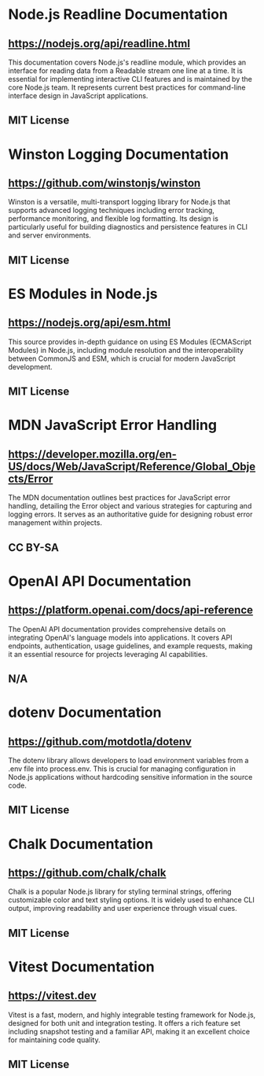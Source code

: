 # Node.js Readline Documentation
## https://nodejs.org/api/readline.html
This documentation covers Node.js's readline module, which provides an interface for reading data from a Readable stream one line at a time. It is essential for implementing interactive CLI features and is maintained by the core Node.js team. It represents current best practices for command-line interface design in JavaScript applications.
## MIT License

# Winston Logging Documentation
## https://github.com/winstonjs/winston
Winston is a versatile, multi-transport logging library for Node.js that supports advanced logging techniques including error tracking, performance monitoring, and flexible log formatting. Its design is particularly useful for building diagnostics and persistence features in CLI and server environments.
## MIT License

# ES Modules in Node.js
## https://nodejs.org/api/esm.html
This source provides in-depth guidance on using ES Modules (ECMAScript Modules) in Node.js, including module resolution and the interoperability between CommonJS and ESM, which is crucial for modern JavaScript development.
## MIT License

# MDN JavaScript Error Handling
## https://developer.mozilla.org/en-US/docs/Web/JavaScript/Reference/Global_Objects/Error
The MDN documentation outlines best practices for JavaScript error handling, detailing the Error object and various strategies for capturing and logging errors. It serves as an authoritative guide for designing robust error management within projects.
## CC BY-SA

# OpenAI API Documentation
## https://platform.openai.com/docs/api-reference
The OpenAI API documentation provides comprehensive details on integrating OpenAI's language models into applications. It covers API endpoints, authentication, usage guidelines, and example requests, making it an essential resource for projects leveraging AI capabilities.
## N/A

# dotenv Documentation
## https://github.com/motdotla/dotenv
The dotenv library allows developers to load environment variables from a .env file into process.env. This is crucial for managing configuration in Node.js applications without hardcoding sensitive information in the source code.
## MIT License

# Chalk Documentation
## https://github.com/chalk/chalk
Chalk is a popular Node.js library for styling terminal strings, offering customizable color and text styling options. It is widely used to enhance CLI output, improving readability and user experience through visual cues.
## MIT License

# Vitest Documentation
## https://vitest.dev
Vitest is a fast, modern, and highly integrable testing framework for Node.js, designed for both unit and integration testing. It offers a rich feature set including snapshot testing and a familiar API, making it an excellent choice for maintaining code quality.
## MIT License